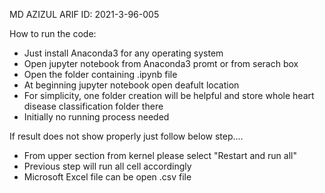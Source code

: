 MD AZIZUL ARIF
ID: 2021-3-96-005


How to run the code:

* Just install Anaconda3 for any operating system
* Open jupyter notebook from Anaconda3 promt or from serach box 
* Open the folder containing .ipynb file
* At beginning jupyter notebook open deafult location
* For simplicity, one folder creation will be helpful and store whole heart disease classification folder there
* Initially no running process needed


If result does not show properly just follow below step....

* From upper section from kernel please select "Restart and run all"
* Previous step will run all cell accordingly
* Microsoft Excel file can be open .csv file
